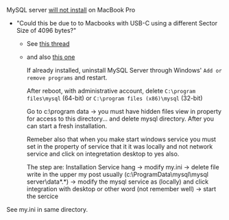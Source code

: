 MySQL server [will not install](https://bugs.mysql.com/bug.php?id=85020) on MacBook Pro

- "Could this be due to to Macbooks with USB-C using a different Sector Size of 4096 bytes?"
  - See [this thread](https://twocanoes.zendesk.com/hc/en-us/articles/204433039-Image-Compatibility-between-older-Macs-and-USB-C-MacBooks-MacBook-Pros)
  - and also [this one](https://bugs.mysql.com/bug.php?id=28913)

    If already installed, uninstall MySQL Server through Windows' `Add or remove programs` and restart.

    After reboot, with administrative account, delete `C:\program files\mysql` (64-bit) or `C:\program files (x86)\mysql` (32-bit)

    Go to c:\program data -> you must have hidden files view in property for access to this directory... and delete mysql directory.
    After you can start a fresh installation.

    Remeber also that when you make start windows service you must set in the property of service that it it was locally and not network service and click on integretation desktop to yes also. 

    The step are:
    Installation
    Service hang
    -> modify my.ini
    -> delete file write in the upper my post usually (c:\ProgramData\mysql\mysql server\data\*.*)
    -> modify the mysql service as (locally) and click integration with desktop or other word (not remember well)
    -> start the sercice 

See my.ini in same directory.
